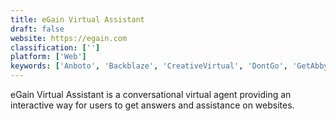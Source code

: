```yaml
---
title: eGain Virtual Assistant
draft: false 
website: https://egain.com
classification: ['']
platform: ['Web']
keywords: ['Anboto', 'Backblaze', 'CreativeVirtual', 'DontGo', 'GetAbby', 'HiOperator', 'Inforobo', 'Morph.ai', 'Omnipage', 'Voicea']
---
```

eGain Virtual Assistant is a conversational virtual agent providing an interactive way for users to get answers and assistance on websites.